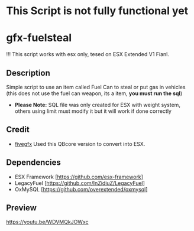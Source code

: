 # This Script is not fully functional yet

# gfx-fuelsteal
!!! This script works with esx only, tesed on ESX Extended V1 Fianl.

## Description
Simple script to use an item called Fuel Can to steal or put gas in vehicles (this does not use the fuel can weapon, its a item, **you must run the sql**)
- **Please Note:** SQL file was only created for ESX with weight system, others using limit must modify it but it will work if done correctly

## Credit
- [fivegfx](https://github.com/fivegfx/gfx-fuelsteal) Used this QBcore version to convert into ESX.

## Dependencies
- ESX Framework [https://github.com/esx-framework]
- LegacyFuel [https://github.com/InZidiuZ/LegacyFuel]
- OxMySQL [https://github.com/overextended/oxmysql] 


## Preview
https://youtu.be/WDVMQkJOWxc
